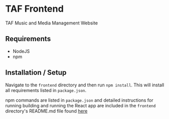# TAF Frontend

TAF Music and Media Management Website

## Requirements

- NodeJS
- npm

## Installation / Setup

Navigate to the `frontend` directory and then run `npm install`. This will install all requirements listed in `package.json`.

npm commands are listed in `package.json` and detailed instructions for running building and running the React app are included in the `frontend` directory's README.md file found [here]("./frontend/README.md")
